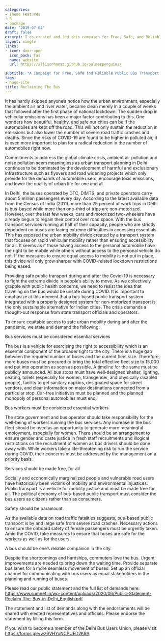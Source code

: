 ```yaml
---
categories:
- Theme Features
- R
- package
date: "2019-07-02"
draft: false
excerpt: I co-created and led this campaign for Free, Safe, and Reliable Bus-based Public Transport in Delhi. The campaign curated voices from the bus user community to strengthen the support for the public bus transport in Delhi which meets the mobility needs of millions of people daily. 
layout: single
links:
- icon: door-open
  icon_pack: fas
  name: website
  url: https://allisonhorst.github.io/palmerpenguins/

subtitle: "A Campaign for Free, Safe and Reliable Public Bus Transport in Delhi"
tags:
- hugo-site
title: Reclaiming The Bus
---
```

It has hardly skipped anyone’s notice how the urban environment, especially the ambient air and river water, became clean merely in a couple of weeks that followed after the first phase of national lockdown. The sudden drop in vehicular emissions has been a major factor contributing to this. One wonders how beautiful, healthy, and safe our cities can be if the automobiles are kept off the road. This will not only sustain the reduction in emissions but also lower the number of severe road traffic crashes and deaths. Since the risks of COVID-19 are found to be higher in polluted air, it is even more important to plan for a radical reduction in the number of automobiles right now.

Commitments to address the global climate crisis, ambient air pollution and noise pollution seem meaningless as urban transport planning in Delhi continues to be dominated by the development of harmful and exclusionary infrastructure such as flyovers and road widening projects which only provide for the demands of automobile users, encourage toxic emissions, and lower the quality of urban life for one and all.

In Delhi, the buses operated by DTC, DIMTS, and private operators carry about 5 million passengers every day. According to the latest available data from the Census of India (2011), more than 25 percent of work trips in Delhi is bus-based while more than one-third of trips are non-motorized. However, over the last few weeks, cars and motorized two-wheelers have already begun to regain their control over road space. With the bus transport services running at half of their capacity, people who are strictly dependent on buses are facing extreme difficulties in accessing essentials. This has exposed the urban mobility divide created by a transport system that focuses on rapid vehicular mobility rather than ensuring accessibility for all. It seems as if those having access to the personal automobile have the right to be mobile while others without access to the personal vehicle do not. If the measures to ensure equal access to mobility is not put in place, this divide will only grow sharper with COVID-related lockdown restrictions being eased.

Providing safe public transport during and after the Covid-19 is necessary to fight the extreme divide in people’s ability to move. As we collectively grapple with public health concerns, we need to resist the idea that traveling on the bus would be unsafe during COVID. It is important to emphasize at this moment that a bus-based public transport system integrated with a properly designed system for non-motorized transport is the only sustainable alternative for Indian cities. The crisis demands a thought-out response from state transport officials and operators.

To ensure equitable access to safe urban mobility during and after the pandemic, we state and demand the following:

Bus services must be considered essential services

The bus is a vehicle for exercising the right to accessibility which is an essential component of the broader right to the city. There is a huge gap between the required number of buses and the current fleet size. Therefore, more buses must be procured to bring the total effective fleet size to 15,000 and put into operation as soon as possible. A timeline for the same must be publicly announced. All bus stops must have well-designed shelter, lighting, seating, toilets (especially for women, transgender, and physically disabled people), facility to get sanitary napkins, designated space for street vendors, and clear information on major destinations connected from a particular stop. Car-free initiatives must be planned and the planned monopoly of personal automobiles must end.

Bus workers must be considered essential workers

The state government and bus operator should take responsibility for the well-being of workers running the bus services. Any increase in the bus fleet should be used as an opportunity to generate more meaningful employment, especially for women. There should be an arrangement to ensure gender and caste justice in fresh staff recruitments and illogical restrictions on the recruitment of women as bus drivers should be done away with. While workers take a life-threatening risk to run the service during COVID, their concerns must be addressed by the management on a priority basis.

Services should be made free, for all

Socially and economically marginalized people and vulnerable road users have historically been victims of mobility and environmental injustices. Public transport is a vehicle for mobility justice and must be made free for all. The political economy of bus-based public transport must consider the bus users as citizens rather than as consumers.

Safety should be paramount.

As the available data on road traffic fatalities suggests, bus-based public transport is by and large safe from severe road crashes. Necessary actions to ensure the onboard safety of female passengers must be urgently taken. Amid the COVID, take measures to ensure that buses are safe for the workers as well as for the users.

A bus should be one’s reliable companion in the city.

Despite the shortcomings and hardships, commuters love the bus. Urgent improvements are needed to bring down the waiting time. Provide separate bus lanes for a more seamless movement of buses. Set up an official channel for communicating with bus users as equal stakeholders in the planning and running of buses.

Please read our public statement and the full list of demands here: https://www.sumnet.in/wp-content/uploads/2020/06/Public-Statement-Reclaim-The-Bus-in-Delhi_English.pdf

The statement and list of demands along with the endorsements will be shared with elected representatives and officials. Please endorse the statement by filling this form. 

If you wish to become a member of the Delhi Bus Users Union, please visit: https://forms.gle/wz6VHYoNCPUED2K9A
